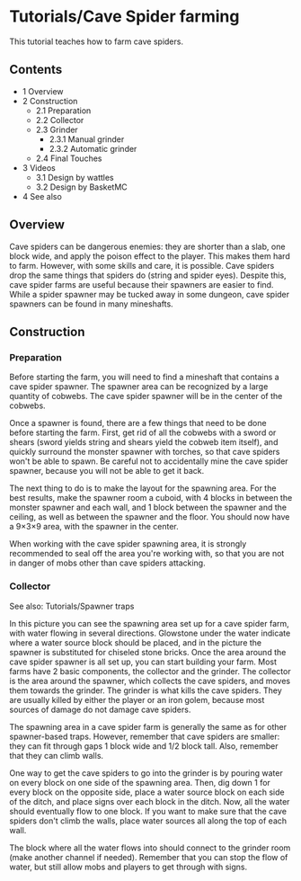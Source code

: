 # Tutorials/Cave Spider farming
This tutorial teaches how to farm cave spiders.

## Contents
- 1 Overview
- 2 Construction
	- 2.1 Preparation
	- 2.2 Collector
	- 2.3 Grinder
		- 2.3.1 Manual grinder
		- 2.3.2 Automatic grinder
	- 2.4 Final Touches
- 3 Videos
	- 3.1 Design by wattles
	- 3.2 Design by BasketMC
- 4 See also

## Overview
Cave spiders can be dangerous enemies: they are shorter than a slab, one block wide, and apply the poison effect to the player. This makes them hard to farm. However, with some skills and care, it is possible. Cave spiders drop the same things that spiders do (string and spider eyes). Despite this, cave spider farms are useful because their spawners are easier to find. While a spider spawner may be tucked away in some dungeon, cave spider spawners can be found in many mineshafts.

## Construction
### Preparation
Before starting the farm, you will need to find a mineshaft that contains a cave spider spawner. The spawner area can be recognized by a large quantity of cobwebs. The cave spider spawner will be in the center of the cobwebs.

Once a spawner is found, there are a few things that need to be done before starting the farm. First, get rid of all the cobwebs with a sword or shears (sword yields string and shears yield the cobweb item itself), and quickly surround the monster spawner with torches, so that cave spiders won't be able to spawn. Be careful not to accidentally mine the cave spider spawner, because you will not be able to get it back.

The next thing to do is to make the layout for the spawning area. For the best results, make the spawner room a cuboid, with 4 blocks in between the monster spawner and each wall, and 1 block between the spawner and the ceiling, as well as between the spawner and the floor. You should now have a 9×3×9 area, with the spawner in the center.

When working with the cave spider spawning area, it is strongly recommended to seal off the area you're working with, so that you are not in danger of mobs other than cave spiders attacking.

### Collector
See also: Tutorials/Spawner traps

In this picture you can see the spawning area set up for a cave spider farm, with water flowing in several directions. Glowstone under the water indicate where a water source block should be placed, and in the picture the spawner is substituted for chiseled stone bricks.
Once the area around the cave spider spawner is all set up, you can start building your farm. Most farms have 2 basic components, the collector and the grinder. The collector is the area around the spawner, which collects the cave spiders, and moves them towards the grinder. The grinder is what kills the cave spiders. They are usually killed by either the player or an iron golem, because most sources of damage do not damage cave spiders.

The spawning area in a cave spider farm is generally the same as for other spawner-based traps. However, remember that cave spiders are smaller: they can fit through gaps 1 block wide and 1/2 block tall. Also, remember that they can climb walls.

One way to get the cave spiders to go into the grinder is by pouring water on every block on one side of the spawning area. Then, dig down 1 for every block on the opposite side, place a water source block on each side of the ditch, and place signs over each block in the ditch. Now, all the water should eventually flow to one block. If you want to make sure that the cave spiders don't climb the walls, place water sources all along the top of each wall.

The block where all the water flows into should connect to the grinder room (make another channel if needed). Remember that you can stop the flow of water, but still allow mobs and players to get through with signs.

